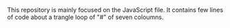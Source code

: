 This repository is mainly focused on the JavaScript file. 
It contains few lines of code about a trangle loop of "#" of seven coloumns.
